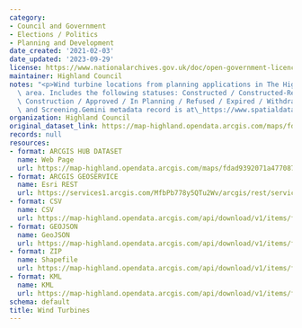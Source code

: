 ```yaml
---
category:
- Council and Government
- Elections / Politics
- Planning and Development
date_created: '2021-02-03'
date_updated: '2023-09-29'
license: https://www.nationalarchives.gov.uk/doc/open-government-licence/version/3/
maintainer: Highland Council
notes: "<p>Wind turbine locations from planning applications in The Highland Council\
  \ area. Includes the following statuses: Constructed / Constructed-Removed / Under\
  \ Construction / Approved / In Planning / Refused / Expired / Withdrawn / Scoping\
  \ and Screening.Gemini metadata record is at\_https://www.spatialdata.gov.scot/geonetwork/srv/eng/catalog.search#/metadata/1ab6d829-9f6d-4fee-bd4a-f267d01bb292</p>"
organization: Highland Council
original_dataset_link: https://map-highland.opendata.arcgis.com/maps/fdad9392071a477087c9e0cb4184b5d4_0
records: null
resources:
- format: ARCGIS HUB DATASET
  name: Web Page
  url: https://map-highland.opendata.arcgis.com/maps/fdad9392071a477087c9e0cb4184b5d4_0
- format: ARCGIS GEOSERVICE
  name: Esri REST
  url: https://services1.arcgis.com/MfbPb778y5QTu2Wv/arcgis/rest/services/Wind_Turbines/FeatureServer/0
- format: CSV
  name: CSV
  url: https://map-highland.opendata.arcgis.com/api/download/v1/items/fdad9392071a477087c9e0cb4184b5d4/csv?layers=0
- format: GEOJSON
  name: GeoJSON
  url: https://map-highland.opendata.arcgis.com/api/download/v1/items/fdad9392071a477087c9e0cb4184b5d4/geojson?layers=0
- format: ZIP
  name: Shapefile
  url: https://map-highland.opendata.arcgis.com/api/download/v1/items/fdad9392071a477087c9e0cb4184b5d4/shapefile?layers=0
- format: KML
  name: KML
  url: https://map-highland.opendata.arcgis.com/api/download/v1/items/fdad9392071a477087c9e0cb4184b5d4/kml?layers=0
schema: default
title: Wind Turbines
---
```

